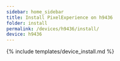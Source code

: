 ```yaml
---
sidebar: home_sidebar
title: Install PixelExperience on h9436
folder: install
permalink: /devices/h9436/install/
device: h9436
---
```

{% include templates/device_install.md %}
